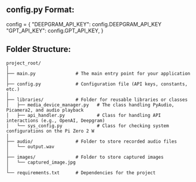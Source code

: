 ## config.py Format:

config = {
    "DEEPGRAM_API_KEY": config.DEEPGRAM_API_KEY
    "GPT_API_KEY": config.GPT_API_KEY,
}

## Folder Structure:

```
project_root/
│
├── main.py               # The main entry point for your application
│
├── config.py             # Configuration file (API keys, constants, etc.)
│
├── libraries/            # Folder for reusable libraries or classes
│   ├── media_device_manager.py   # The class handling PyAudio, Picamera2, and audio playback
│   ├── api_handler.py            # Class for handling API interactions (e.g., OpenAI, Deepgram)
│   └── sys_config.py             # Class for checking system configurations on the Pi Zero 2 W
│
├── audio/                # Folder to store recorded audio files
│   └── output.wav
│
├── images/               # Folder to store captured images
│   └── captured_image.jpg
│
└── requirements.txt      # Dependencies for the project
```
